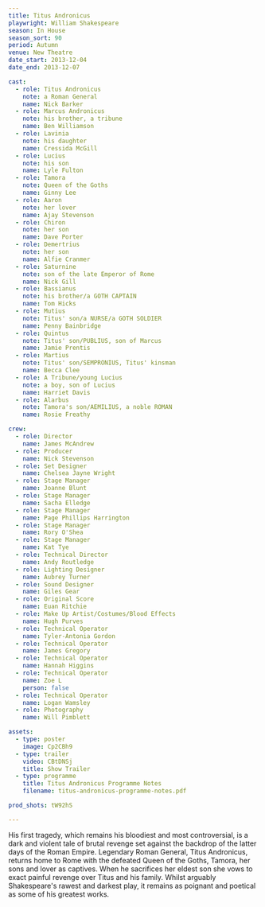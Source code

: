 ```yaml
---
title: Titus Andronicus
playwright: William Shakespeare
season: In House
season_sort: 90
period: Autumn
venue: New Theatre
date_start: 2013-12-04
date_end: 2013-12-07

cast:
  - role: Titus Andronicus
    note: a Roman General
    name: Nick Barker
  - role: Marcus Andronicus
    note: his brother, a tribune
    name: Ben Williamson
  - role: Lavinia
    note: his daughter
    name: Cressida McGill
  - role: Lucius
    note: his son
    name: Lyle Fulton
  - role: Tamora
    note: Queen of the Goths
    name: Ginny Lee
  - role: Aaron
    note: her lover
    name: Ajay Stevenson
  - role: Chiron
    note: her son
    name: Dave Porter
  - role: Demertrius
    note: her son
    name: Alfie Cranmer
  - role: Saturnine
    note: son of the late Emperor of Rome
    name: Nick Gill
  - role: Bassianus
    note: his brother/a GOTH CAPTAIN
    name: Tom Hicks
  - role: Mutius
    note: Titus' son/a NURSE/a GOTH SOLDIER
    name: Penny Bainbridge
  - role: Quintus
    note: Titus' son/PUBLIUS, son of Marcus
    name: Jamie Prentis
  - role: Martius
    note: Titus' son/SEMPRONIUS, Titus' kinsman
    name: Becca Clee
  - role: A Tribune/young Lucius
    note: a boy, son of Lucius
    name: Harriet Davis
  - role: Alarbus
    note: Tamora's son/AEMILIUS, a noble ROMAN
    name: Rosie Freathy

crew:
  - role: Director
    name: James McAndrew
  - role: Producer
    name: Nick Stevenson
  - role: Set Designer
    name: Chelsea Jayne Wright
  - role: Stage Manager
    name: Joanne Blunt
  - role: Stage Manager
    name: Sacha Elledge
  - role: Stage Manager
    name: Page Phillips Harrington
  - role: Stage Manager
    name: Rory O'Shea
  - role: Stage Manager
    name: Kat Tye
  - role: Technical Director
    name: Andy Routledge
  - role: Lighting Designer
    name: Aubrey Turner
  - role: Sound Designer
    name: Giles Gear
  - role: Original Score
    name: Euan Ritchie
  - role: Make Up Artist/Costumes/Blood Effects
    name: Hugh Purves
  - role: Technical Operator
    name: Tyler-Antonia Gordon
  - role: Technical Operator
    name: James Gregory
  - role: Technical Operator
    name: Hannah Higgins
  - role: Technical Operator
    name: Zoe L
    person: false
  - role: Technical Operator
    name: Logan Wamsley
  - role: Photography
    name: Will Pimblett

assets:
  - type: poster
    image: Cp2CBh9
  - type: trailer
    video: CBtDNSj
    title: Show Trailer
  - type: programme
    title: Titus Andronicus Programme Notes
    filename: titus-andronicus-programme-notes.pdf

prod_shots: tW92hS

---
```


His first tragedy, which remains his bloodiest and most controversial, is a dark and violent tale of brutal revenge set against the backdrop of the latter days of the Roman Empire. Legendary Roman General, Titus Andronicus, returns home to Rome with the defeated Queen of the Goths, Tamora, her sons and lover as captives. When he sacrifices her eldest son she vows to exact painful revenge over Titus and his family. Whilst arguably Shakespeare's rawest and darkest play, it remains as poignant and poetical as some of his greatest works.
